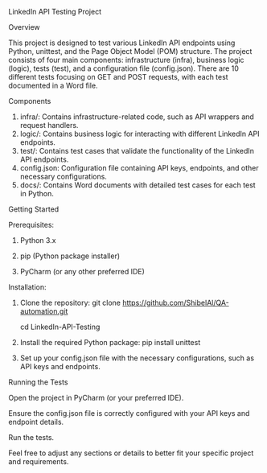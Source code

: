 LinkedIn API Testing Project

Overview

This project is designed to test various LinkedIn API endpoints using Python, unittest, and the Page Object Model (POM) structure. The project consists of four main components: infrastructure (infra), business logic (logic), tests (test), and a configuration file (config.json). There are 10 different tests focusing on GET and POST requests, with each test documented in a Word file.

Components
1. infra/: Contains infrastructure-related code, such as API wrappers and request handlers.
2. logic/: Contains business logic for interacting with different LinkedIn API endpoints.
3. test/: Contains test cases that validate the functionality of the LinkedIn API endpoints.
4. config.json: Configuration file containing API keys, endpoints, and other necessary configurations.
5. docs/: Contains Word documents with detailed test cases for each test in Python.

Getting Started

Prerequisites:

1. Python 3.x

2. pip (Python package installer)

3. PyCharm (or any other preferred IDE)

Installation:

1. Clone the repository:
git clone https://github.com/ShibelAl/QA-automation.git

    cd LinkedIn-API-Testing
2. Install the required Python package:
   pip install unittest

3. Set up your config.json file with the necessary configurations, such as API keys and endpoints.

Running the Tests

Open the project in PyCharm (or your preferred IDE).

Ensure the config.json file is correctly configured with your API keys and endpoint details.

Run the tests.


Feel free to adjust any sections or details to better fit your specific project and requirements.